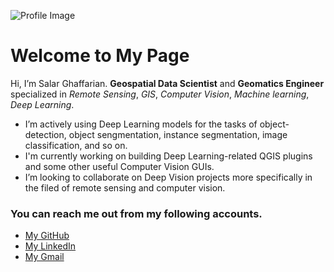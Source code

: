 ![Profile Image](https://avatars.githubusercontent.com/u/45109530?s=400&u=cfcc8ea5473d5b388bb795e11175efda3c3f7d61&v=4)  
       
# Welcome to My Page

Hi, I’m Salar Ghaffarian. **Geospatial Data Scientist** and **Geomatics Engineer** specialized in _Remote Sensing_, _GIS_, _Computer Vision_, _Machine learning_, _Deep Learning_.
 - I’m actively using Deep Learning models for the tasks of object-detection, object sengmentation, instance segmentation, image classification, and so on.
 - I'm currently working on building Deep Learning-related QGIS plugins and some other useful Computer Vision GUIs.
 - I’m looking to collaborate on Deep Vision projects more specifically in the filed of remote sensing and computer vision.
### You can reach me out from my following accounts.
 - [My GitHub](https://github.com/salarghaffarian)
 - [My LinkedIn](https://www.linkedin.com/in/salar-ghaffarian-9738a0a1/)
 - [My Gmail](salarghaffarian1363@gmail.com)
